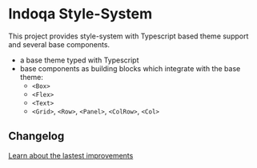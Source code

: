 # Indoqa Style-System
This project provides style-system with Typescript based theme support
and several base components.

* a base theme typed with Typescript
* base components as building blocks which integrate with the base theme:
  * `<Box>`
  * `<Flex>`
  * `<Text>`
  * `<Grid>`, `<Row>`, `<Panel>`, `<ColRow>`, `<Col>`

## Changelog
[Learn about the lastest improvements](./CHANGELOG.md)

